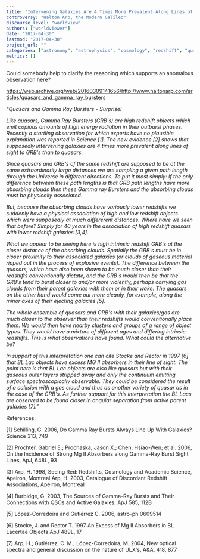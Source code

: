 ```yaml
---
title: "Intervening Galaxies Are 4 Times More Prevalent Along Lines of Sight to GRB's Than to Quasars"
controversy: "Halton Arp, the Modern Galileo"
discourse_level: "worldview"
authors: ["worldviewer"]
date: "2017-04-30"
lastmod: "2017-04-30"
project_url: ""
categories: ["astronomy", "astrophysics", "cosmology", "redshift", "quasars", "halton arp", "halton arp's website", "gamma-ray bursts"]
metrics: []
---
```


Could somebody help to clarify the reasoning which supports an anomalous observation here?

https://web.archive.org/web/20160309141656/http://www.haltonarp.com/articles/quasars_and_gamma_ray_bursters

_"Quasars and Gamma Ray Bursters - Surprise!_

_Like quasars, Gamma Ray Bursters (GRB's) are high redshift objects which emit copious amounts of high energy radiation in their outburst phases. Recently a startling observation for which experts have no plausible explanation was reported in Science [1]. The new evidence [2] shows that supposedly intervening galaxies are 4 times more prevalent along lines of sight to GRB's than to quasars._

_Since quasars and GRB's of the same redshift are supposed to be at the same extraordinarily large distances we are sampling a given path length through the Universe in different directions. To put it most simply: If the only difference between these path lengths is that GRB path lengths have more absorbing clouds then these Gamma ray Bursters and the absorbing clouds must be physically associated._

_But, because the absorbing clouds have variously lower redshifts we suddenly have a physical association of high and low redshift objects which were supposedly at much differerent distances. Where have we seen that before? Simply for 40 years in the association of high redshift quasars with lower redshift galaxies [3,4]._

_What we appear to be seeing here is high intrinsic redshift GRB's at the closer distance of the absorbing clouds. Spatially the GRB's must be in closer proximity to their associated galaxies (or clouds of gaseous material ripped out in the process of explosive events). The difference between the quasars, which have also been shown to be much closer than their redshifts conventionally dictate, and the GRB's would then be that the GRB's tend to burst closer to and/or more violently, perhaps carrying gas clouds from their parent galaxies with them or in their wake. The quasars on the other hand would come out more cleanly, for example, along the minor axes of their ejecting galaxies [5]._

_The whole ensemble of quasars and GRB's with their galaxies/gas are much closer to the observer than their redshifts would conventionally place them. We would then have nearby clusters and groups of a range of object types. They would have a mixture of different ages and differing intrinsic redshifts. This is what observations have found. What could the alternative be?_

_In support of this interpretation one can cite Stocke and Rector in 1997 [6] that BL Lac objects have excess MG II absorbers in their line of sight. The point here is that BL Lac objects are also like quasars but with their gaseous outer layers stripped away and only the continuum emitting surface spectroscopically observable. They could be considered the result of a collision with a gas cloud and thus as another variety of quasar as in the case of the GRB's. As further support for this interpretation the BL Lacs are observed to be found closer in angular separation from active parent galaxies [7]."_

References:

[1] Schilling, G. 2006, Do Gamma Ray Bursts Always Line Up With Galaxies? Science 313, 749

[2] Prochter, Gabriel E.; Prochaska, Jason X.; Chen, Hsiao-Wen; et al. 2006, On the Incidence of Strong Mg II Absorbers along Gamma-Ray Burst Sight Lines, ApJ, 648L, 93

[3] Arp, H. 1998, Seeing Red: Redshifts, Cosmology and Academic Science, Apeiron, Montreal Arp, H. 2003, Catalogue of Discordant Redshift Associations, Apeiron, Montreal

[4] Burbidge, G. 2003, The Sources of Gamma-Ray Bursts and Their Connections with QSOs and Active Galaxies, ApJ 585, 112B

[5] López-Corredoira and Gutiérrez C. 2006, astro-ph 0609514

[6] Stocke, J. and Rector T. 1997 An Excess of Mg II Absorbers in BL Lacertae Objects ApJ 489L, 17

[7] Arp, H.; Gutiérrez, C. M.; López-Corredoira, M. 2004, New optical spectra and general discussion on the nature of ULX's, A&A, 418, 877
